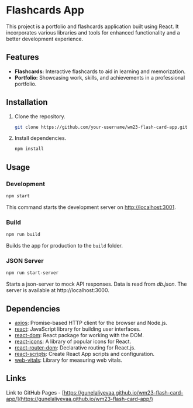 # Flashcards App

This project is a portfolio and flashcards application built using React. It incorporates various libraries and tools for enhanced functionality and a better development experience.

## Features

- **Flashcards:** Interactive flashcards to aid in learning and memorization.
- **Portfolio:** Showcasing work, skills, and achievements in a professional portfolio.

## Installation

1. Clone the repository.
   ```bash
   git clone https://github.com/your-username/wm23-flash-card-app.git
   ```

2. Install dependencies.
   ```bash
   npm install
   ```

## Usage

### Development

```bash
npm start
```

This command starts the development server on [http://localhost:3001](http://localhost:3001).

### Build

```bash
npm run build
```

Builds the app for production to the `build` folder.

### JSON Server

```bash
npm run start-server
```

Starts a json-server to mock API responses. Data is read from *db.json*. The server is available at http://localhost:3000.

## Dependencies

- [axios](https://www.npmjs.com/package/axios): Promise-based HTTP client for the browser and Node.js.
- [react](https://reactjs.org/): JavaScript library for building user interfaces.
- [react-dom](https://reactjs.org/docs/react-dom.html): React package for working with the DOM.
- [react-icons](https://react-icons.github.io/react-icons/): A library of popular icons for React.
- [react-router-dom](https://reactrouter.com/web/guides/quick-start): Declarative routing for React.js.
- [react-scripts](https://create-react-app.dev/docs/available-scripts/): Create React App scripts and configuration.
- [web-vitals](https://www.npmjs.com/package/web-vitals): Library for measuring web vitals.

## Links

Link to GitHub Pages - [https://gunelaliyevaa.github.io/wm23-flash-card-app/](https://gunelaliyevaa.github.io/wm23-flash-card-app/)

